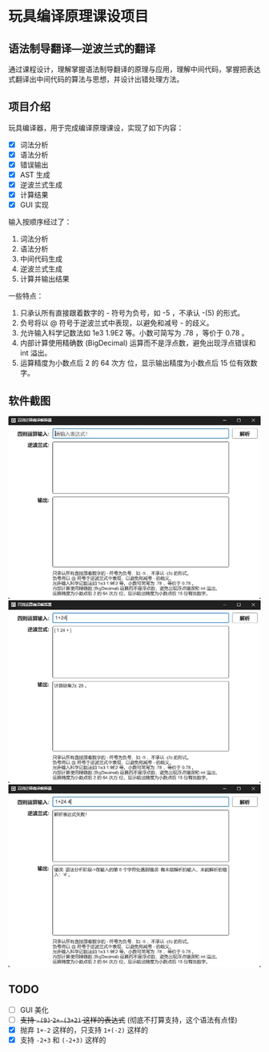 # 玩具编译原理课设项目

## 语法制导翻译—逆波兰式的翻译

通过课程设计，理解掌握语法制导翻译的原理与应用，理解中间代码，掌握把表达式翻译出中间代码的算法与思想，并设计出错处理方法。

## 项目介绍

玩具编译器，用于完成编译原理课设，实现了如下内容：

-   [x] 词法分析
-   [x] 语法分析
-   [x] 错误输出
-   [x] AST 生成
-   [x] 逆波兰式生成
-   [x] 计算结果
-   [x] GUI 实现

输入按顺序经过了：

1. 词法分析
1. 语法分析
1. 中间代码生成
1. 逆波兰式生成
1. 计算并输出结果

一些特点：

1. 只承认所有直接跟着数字的 - 符号为负号，如 -5 ，不承认 -(5) 的形式。
1. 负号将以 @ 符号于逆波兰式中表现，以避免和减号 - 的歧义。
1. 允许输入科学记数法如 1e3 1.9E2 等。小数可简写为 .78 ，等价于 0.78 。
1. 内部计算使用精确数 (BigDecimal) 运算而不是浮点数，避免出现浮点错误和 int 溢出。
1. 运算精度为小数点后 2 的 64 次方 位，显示输出精度为小数点后 15 位有效数字。

## 软件截图

![](/doc/image/Screenshot_01.jpg)
![](/doc/image/Screenshot_02.jpg)
![](/doc/image/Screenshot_03.jpg)

## TODO

-   [ ] GUI 美化
-   [ ] ~~支持 `-(9)` `2+-(3+2)` 这样的表达式~~ (彻底不打算支持，这个语法有点怪)
-   [x] 抛弃 `1+-2` 这样的，只支持 `1+(-2)` 这样的
-   [x] 支持 `-2+3` 和 `(-2+3)` 这样的
